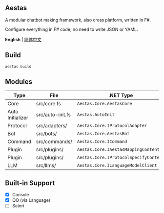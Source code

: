 ## Aestas
A modular chatbot making framework, also cross platform, written in F#.

Configure everything in F# code, no need to write JSON or YAML.

**English** | [简体中文](README_zh.md)
## Build
```bash
aestas build
```
## Modules
| Type | File | .NET Type |
| --- | --- | --- |
| Core | src/core.fs | ```Aestas.Core.AestasCore``` |
| Auto Initializer | src/auto-init.fs | ```Aestas.AutoInit``` |
| Protocol | src/adapters/ | ```Aestas.Core.IProtocolAdapter``` |
| Bot | src/bots/ | ```Aestas.Core.AestasBot``` |
| Command | src/commands/ | ```Aestas.Core.ICommand``` |
| Plugin | src/plugins/ | ```Aestas.Core.IAestasMappingContent``` |
| Plugin | src/plugins/ | ```Aestas.Core.IProtocolSpecifyContent```|
| LLM | src/llms/ | ```Aestas.Core.ILanguageModelClient``` |
## Built-in Support
- [x] Console
- [x] QQ (via Language)
- [ ] Satori